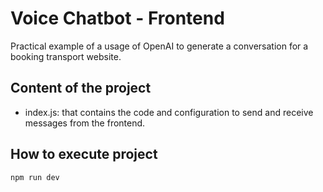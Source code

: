 # Voice Chatbot - Frontend

Practical example of a usage of OpenAI to generate a conversation for a booking transport website.

## Content of the project
- index.js: that contains the code and configuration to send and receive messages from the frontend.
  
## How to execute project
```
npm run dev
```
